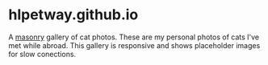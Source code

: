 # hlpetway.github.io
A [masonry](https://gestalt.pinterest.systems/get_started/about_us) gallery of cat photos. 
These are my personal photos of cats I've met while abroad. This gallery is responsive and shows placeholder images for slow conections. 
